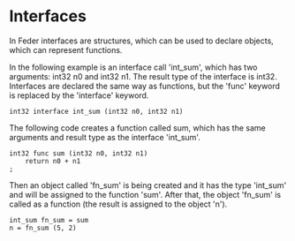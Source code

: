 # Interfaces

In Feder interfaces are structures, which can be used to declare objects, which
can represent functions.

In the following example is an interface call 'int\_sum', which has two
arguments: int32 n0 and int32 n1. The result type of the interface is int32.
Interfaces are declared the same way as functions, but the 'func' keyword is
replaced by the 'interface' keyword.

```
int32 interface int_sum (int32 n0, int32 n1)
```

The following code creates a function called sum, which has the same arguments
and result type as the interface 'int\_sum'.

```
int32 func sum (int32 n0, int32 n1)
	return n0 + n1
;
```

Then an object called 'fn\_sum' is being created and it has the type 'int\_sum'
and will be assigned to the function 'sum'. After that, the object 'fn\_sum' is
called as a function (the result is assigned to the object 'n').

```
int_sum fn_sum = sum
n = fn_sum (5, 2)
```
